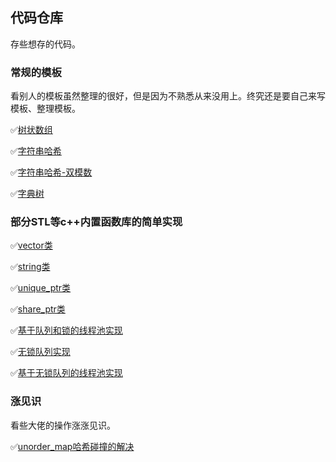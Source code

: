 ## 代码仓库

存些想存的代码。

### 常规的模板

看别人的模板虽然整理的很好，但是因为不熟悉从来没用上。终究还是要自己来写模板、整理模板。

✅[树状数组](./template_codes/BIT.cpp)

✅[字符串哈希](./template_codes/stringHash.cpp)

✅[字符串哈希-双模数](./template_codes/stringDoubleHash.cpp)

✅[字典树](./template_codes/Trie.cpp)

### 部分STL等c++内置函数库的简单实现

✅[vector类](./inner_cpp/vector/vector.cpp)

✅[string类](./inner_cpp/string/string.cpp)

✅[unique_ptr类](./inner_cpp/smart_ptr/unique_ptr.h)

✅[share_ptr类](./inner_cpp/smart_ptr/share_ptr.h)

✅[基于队列和锁的线程池实现](./inner_cpp/threadpool/threadpool.h)

✅[无锁队列实现](./inner_cpp/lockfree_queue/lckfree_queue.h)

✅[基于无锁队列的线程池实现](./inner_cpp/lockfree_queue/threadpool.h)

### 涨见识

看些大佬的操作涨涨见识。

✅[unorder_map哈希碰撞的解决](./extend_codes/hashHitOfUMP.cpp)


